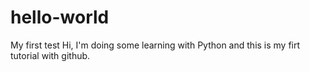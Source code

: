 # hello-world
My first test
Hi, I'm doing some learning with Python and this is my firt tutorial with github.
